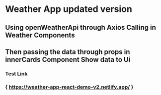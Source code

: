 # Weather App updated version


## Using openWeatherApi through Axios  Calling in Weather Components
## Then passing the data through props in innerCards Component Show data to Ui


### Test Link
### { https://weather-app-react-demo-v2.netlify.app/ }

